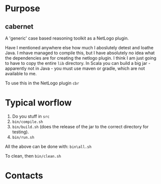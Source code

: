 # Purpose

## cabernet

A 'generic' case based reasoning toolkit as a NetLogo plugin.

Have I mentioned anywhere else how much I aboslutely detest and loathe Java. I
mhave managed to compile this, but I have absolutely no idea what the
dependencies are for creating the netlogo plugin. I think I am just going to
have to copy the entire `lib` directory. In Scala you can build a big jar -
apparently not in Java - you must use maven or gradle, which are not available
to me.

To use this in the NetLogo plugin `cbr`

# Typical worflow

1. Do you stuff in `src`
2. `bin/compile.sh`
3. `bin/build.sh` (does the release of the jar to the correct directory for
   testing).
4. `bin/run.sh`

All the above can be done with: `bin\all.sh`

To clean, then `bin/clean.sh`

# Contacts
